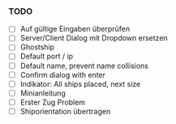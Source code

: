 ### TODO

- [ ] Auf gültige Eingaben überprüfen
- [ ] Server/Client Dialog mit Dropdown ersetzen
- [ ] Ghostship
- [ ] Default port / ip
- [ ] Default name, prevent name collisions
- [ ] Confirm dialog with enter
- [ ] Indikator: All ships placed, next size
- [ ] Minianleitung
- [ ] Erster Zug Problem
- [ ] Shiporientation übertragen